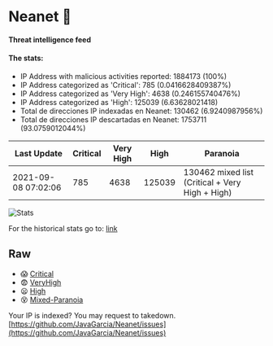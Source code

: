 # Neanet :hocho:
#### Threat intelligence feed
#### The stats:

- IP Address with malicious activities reported: 1884173 (100%)
- IP Address categorized as 'Critical':  785 (0.0416628409387%)
- IP Address categorized as 'Very High':  4638 (0.246155740476%)
- IP Address categorized as 'High':  125039 (6.63628021418)
- Total de direcciones IP indexadas en Neanet:  130462 (6.9240987956%)
- Total de direcciones IP descartadas en Neanet:  1753711 (93.0759012044%)

| Last Update | Critical | Very High | High | Paranoia |
| --- | --- | --- | --- | --- |
| 2021-09-08 07:02:06 | 785 | 4638 | 125039 | 130462 mixed list (Critical + Very High + High)|

![Stats](https://docs.google.com/spreadsheets/d/e/2PACX-1vSnaNMIXVabIpDJjufMlzH7poXnshF3mgd8Is1g9ytUEzVsP5my4Trn8f-xkoLLQ38xpL3HtmUexLo6/pubchart?oid=501124687&format=image)

For the historical stats go to: [link](/stats.csv)
## Raw
- :scream: [Critical](https://raw.githubusercontent.com/JavaGarcia/Neanet/master/blacklists/neanet_critical.txt)
- :fearful: [VeryHigh](https://raw.githubusercontent.com/JavaGarcia/Neanet/master/blacklists/neanet_veryHigh.txtt)
- :frowning: [High](https://raw.githubusercontent.com/JavaGarcia/Neanet/master/blacklists/neanet_high.txt)
- :dizzy_face: [Mixed-Paranoia](https://raw.githubusercontent.com/JavaGarcia/Neanet/master/blacklists/neanet_all.txt)


Your IP is indexed? You may request to takedown. [https://github.com/JavaGarcia/Neanet/issues](https://github.com/JavaGarcia/Neanet/issues)










































































































































































































































































































































































































































































































































































































































































































































































































































































































































































































































































































































































































































































































































































































































































































































































































































































































































































































































































































































































































































































































































































































































































































































































































































































































































































































































































































































































































































































































































































































































































































































































































































































































































































































































































































































































































































































































































































































































































































































































































































































































































































































































































































































































































































































































































































































































































































































































































































































































































































































































































































































































































































































































































































































































































































































































































































































































































































































































































































































































































































































































































































































































































































































































































































































































































































































































































































































































































































































































































































































































































































































































































































































































































































































































































































































































































































































































































































































































































































































































































































































































































































































































































































































































































































































































































































































































































































































































































